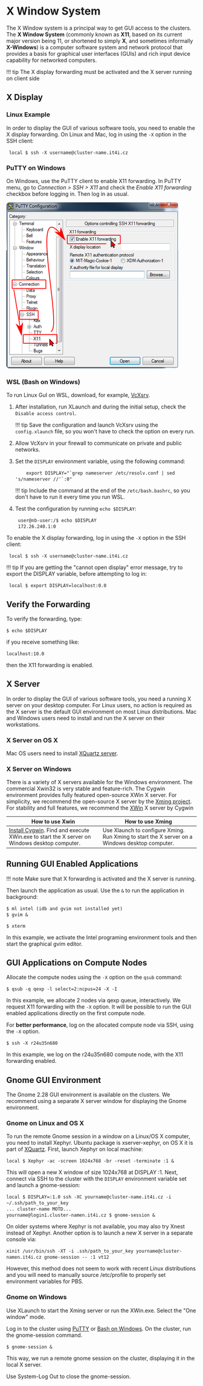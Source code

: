 # X Window System

The X Window system is a principal way to get GUI access to the clusters. The **X Window System** (commonly known as **X11**, based on its current major version being 11, or shortened to simply **X**, and sometimes informally **X-Windows**) is a computer software system and network protocol that provides a basis for graphical user interfaces (GUIs) and rich input device capability for networked computers.

!!! tip
    The X display forwarding must be activated and the X server running on client side

## X Display

### Linux Example

In order to display the GUI of various software tools, you need to enable the X display forwarding. On Linux and Mac, log in using the `-X` option in the SSH client:

```console
 local $ ssh -X username@cluster-name.it4i.cz
```

### PuTTY on Windows

On Windows, use the PuTTY client to enable X11 forwarding. In PuTTY menu, go to _Connection > SSH > X11_ and check the _Enable X11 forwarding_ checkbox before logging in. Then log in as usual.

![](../../../img/cygwinX11forwarding.png)

### WSL (Bash on Windows)

To run Linux GuI on WSL, download, for example, [VcXsrv][a].

1. After installation, run XLaunch and during the initial setup, check the `Disable access control`.

    !!! tip
        Save the configuration and launch VcXsrv using the `config.xlaunch` file, so you won't have to check the option on every run.

1. Allow VcXsrv in your firewall to communicate on private and public networks.

1. Set the `DISPLAY` environment variable, using the following command:

    ```console
        export DISPLAY="`grep nameserver /etc/resolv.conf | sed 's/nameserver //'`:0"
    ```

    !!! tip
        Include the command at the end of the `/etc/bash.bashrc`, so you don't have to run it every time you run WSL.

1. Test the configuration by running `echo $DISPLAY`:

    ```code
     user@nb-user:/$ echo $DISPLAY
     172.26.240.1:0
    ```

To enable the X display forwarding, log in using the `-X` option in the SSH client:

```console
 local $ ssh -X username@cluster-name.it4i.cz
```

!!! tip
    If you are getting the "cannot open display" error message, try to export the DISPLAY variable, before attempting to log in:

```console
 local $ export DISPLAY=localhost:0.0
```

## Verify the Forwarding

To verify the forwarding, type:

```console
$ echo $DISPLAY
```

if you receive something like:

```console
localhost:10.0
```

then the X11 forwarding is enabled.

## X Server

In order to display the GUI of various software tools, you need a running X server on your desktop computer. For Linux users, no action is required as the X server is the default GUI environment on most Linux distributions. Mac and Windows users need to install and run the X server on their workstations.

### X Server on OS X

Mac OS users need to install [XQuartz server][d].

### X Server on Windows

There is a variety of X servers available for the Windows environment. The commercial Xwin32 is very stable and feature-rich. The Cygwin environment provides fully featured open-source XWin X server. For simplicity, we recommend the open-source X server by the [Xming project][e]. For stability and full features, we recommend the [XWin][f] X server by Cygwin

| How to use Xwin | How to use Xming |
|--- | --- |
| [Install Cygwin][g]. Find and execute XWin.exe to start the X server on Windows desktop computer. | Use Xlaunch to configure Xming. Run Xming to start the X server on a Windows desktop computer. |

## Running GUI Enabled Applications

!!! note
    Make sure that X forwarding is activated and the X server is running.

Then launch the application as usual. Use the `&` to run the application in background:

```console
$ ml intel (idb and gvim not installed yet)
$ gvim &
```

```console
$ xterm
```

In this example, we activate the Intel programing environment tools and then start the graphical gvim editor.

## GUI Applications on Compute Nodes

Allocate the compute nodes using the `-X` option on the `qsub` command:

```console
$ qsub -q qexp -l select=2:ncpus=24 -X -I
```

In this example, we allocate 2 nodes via qexp queue, interactively. We request X11 forwarding with the `-X` option. It will be possible to run the GUI enabled applications directly on the first compute node.

For **better performance**, log on the allocated compute node via SSH, using the `-X` option.

```console
$ ssh -X r24u35n680
```

In this example, we log on the r24u35n680 compute node, with the X11 forwarding enabled.

## Gnome GUI Environment

The Gnome 2.28 GUI environment is available on the clusters. We recommend using a separate X server window for displaying the Gnome environment.

### Gnome on Linux and OS X

To run the remote Gnome session in a window on a Linux/OS X computer, you need to install Xephyr. Ubuntu package is
xserver-xephyr, on OS X it is part of [XQuartz][i]. First, launch Xephyr on local machine:

```console
local $ Xephyr -ac -screen 1024x768 -br -reset -terminate :1 &
```

This will open a new X window of size 1024x768 at DISPLAY :1. Next, connect via SSH to the cluster with the `DISPLAY` environment variable set and launch a gnome-session:

```console
local $ DISPLAY=:1.0 ssh -XC yourname@cluster-name.it4i.cz -i ~/.ssh/path_to_your_key
... cluster-name MOTD...
yourname@login1.cluster-namen.it4i.cz $ gnome-session &
```

On older systems where Xephyr is not available, you may also try Xnest instead of Xephyr. Another option is to launch a new X server in a separate console via:

```console
xinit /usr/bin/ssh -XT -i .ssh/path_to_your_key yourname@cluster-namen.it4i.cz gnome-session -- :1 vt12
```

However, this method does not seem to work with recent Linux distributions and you will need to manually source
/etc/profile to properly set environment variables for PBS.

### Gnome on Windows

Use XLaunch to start the Xming server or run the XWin.exe. Select the "One window" mode.

Log in to the cluster using [PuTTY][2] or [Bash on Windows][3]. On the cluster, run the gnome-session command.

```console
$ gnome-session &
```

This way, we run a remote gnome session on the cluster, displaying it in the local X server.

Use System-Log Out to close the gnome-session.

[1]: #if-no-able-to-forward-x11-using-putty-to-cygwinx
[2]: #putty-on-windows
[3]: #wsl-bash-on-windows

[a]: https://sourceforge.net/projects/vcxsrv/
[d]: https://www.xquartz.org
[e]: http://sourceforge.net/projects/xming/
[f]: http://x.cygwin.com/
[g]: http://x.cygwin.com/
[i]: http://xquartz.macosforge.org/landing/
